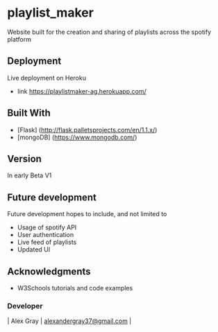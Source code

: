 # playlist_maker

Website built for the creation and sharing of playlists across the spotify platform

## Deployment

Live deployment on Heroku

* link https://playlistmaker-ag.herokuapp.com/

## Built With

* [Flask] (http://flask.palletsprojects.com/en/1.1.x/)
* [mongoDB] (https://www.mongodb.com/)

## Version

In early Beta V1
	
## Future development 

Future development hopes to include, and not limited to

* Usage of spotify API
* User authentication 
* Live feed of playlists
* Updated UI

## Acknowledgments

* W3Schools tutorials and code examples

### Developer

| Alex Gray | alexandergray37@gmail.com | 



